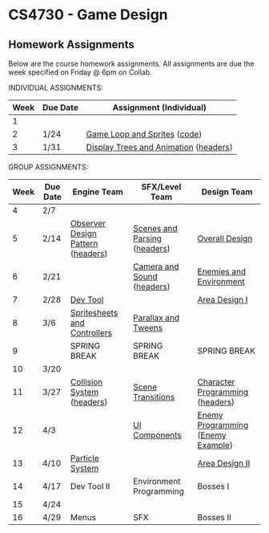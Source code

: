 CS4730 - Game Design
===============================

<a name="introduction"></a>Homework Assignments
--------------------------------------- 

Below are the course homework assignments. All assignments are due the week specified on Friday @ 6pm on Collab.

INDIVIDUAL ASSIGNMENTS:

| Week | Due Date | Assignment (Individual) |
|--------------|------------------|------------------|
|1|||
|2|1/24|<a href="./everyone/GameLoop.pdf">Game Loop and Sprites</a> (<a href="./code/starterCode.zip">code</a>)|
|3|1/31|<a href="./everyone/DisplayTreeAndAnimation.pdf">Display Trees and Animation</a> (<a href="./code/DisplayTreeAndAnimation.zip">headers</a>)|

GROUP ASSIGNMENTS:

| Week | Due Date | Engine Team | SFX/Level Team | Design Team |
|----|----|------------------|------------------|------------------|
|4|2/7||||
|5|2/14|<a href="./engineTeam/ObserverDesignPattern.pdf">Observer Design Pattern</a> (<a href="./code/ObserverDesignPattern.zip">headers</a>)|<a href="./SFXLevelTeam/ScenesAndParsing.pdf">Scenes and Parsing</a> (<a href="./code/ScenesAndParsing.zip">headers</a>)|<a href="./designTeam/OverallDesign.pdf">Overall Design</a>|
|6|2/21||<a href="./SFXLevelTeam/cameraAndSound.pdf">Camera and Sound</a> (<a href="./SFXLevelTeam/cameraAndSound.zip">headers</a>)|<a href="./designTeam/EnemiesAndEnvironment.pdf">Enemies and Environment</a>|
|7|2/28|<a href="./engineTeam/DevelopmentTool.pdf">Dev Tool</a>||<a href="./designTeam/AreaDesign1.pdf">Area Design I</a>|
|8|3/6|<a href="./engineTeam/SpriteSheetsAndControllers.pdf">Spritesheets and Controllers</a>|<a href="./SFXLevelTeam/parallaxAndTweens.pdf">Parallax and Tweens</a>||
|9||SPRING BREAK|SPRING BREAK|SPRING BREAK|
|10|3/20||||
|11|3/27|<a href="./engineTeam/CollisionSystem.pdf">Collision System</a> (<a href="./engineTeam/CollisionSystem.h">headers</a>)|<a href="./SFXLevelTeam/SceneTransitions.pdf">Scene Transitions</a>|<a href="./designTeam/CharacterProgramming.pdf">Character Programming</a> (<a href="./designTeam/Player.zip">headers</a>)|
|12|4/3||<a href="./SFXLevelTeam/UIComponents.pdf">UI Components</a>|<a href="./designTeam/EnemyProgramming.pdf">Enemy Programming</a> (<a href="./designTeam/Enemy.cpp">Enemy Example</a>)|
|13|4/10|<a href="./engineTeam/ParticleSystem.pdf">Particle System</a>||<a href="./designTeam/AreaDesign2.pdf">Area Design II</a>|
|14|4/17|Dev Tool II|Environment Programming|Bosses I|
|15|4/24||||
|16|4/29|Menus|SFX|Bosses II|


